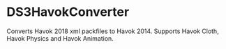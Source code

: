 # DS3HavokConverter

Converts Havok 2018 xml packfiles to Havok 2014. Supports Havok Cloth, Havok Physics and Havok Animation.
